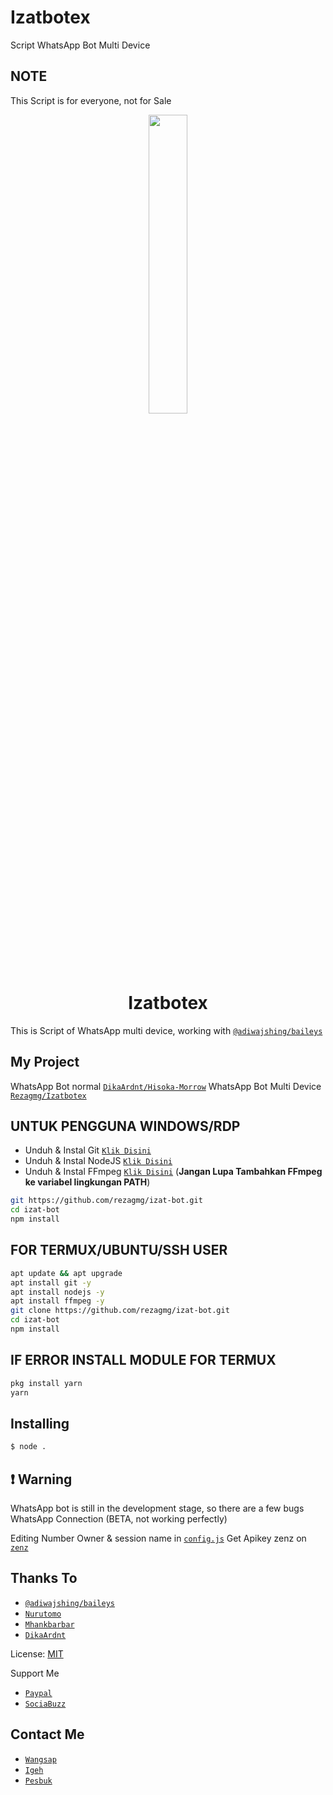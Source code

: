 # Izatbotex
Script WhatsApp Bot Multi Device

## NOTE
This Script is for everyone, not for Sale

<p align="center">
	<img src="https://telegra.ph/file/4134476c2362be1469919.jpg" width="35%" style="margin-left: auto;margin-right: auto;display: block;">
</p>
<h1 align="center">Izatbotex</h1>

This is Script of WhatsApp multi device, working with [`@adiwajshing/baileys`](https://github.com/adiwajshing/baileys)

## My Project
WhatsApp Bot normal [`DikaArdnt/Hisoka-Morrow`](https://github.com/DikaArdnt/Hisoka-Morrow)
WhatsApp Bot Multi Device [`Rezagmg/Izatbotex`](https://github.com/rezagmg/izat-bot)


## UNTUK PENGGUNA WINDOWS/RDP

* Unduh & Instal Git [`Klik Disini`](https://git-scm.com/downloads)
* Unduh & Instal NodeJS [`Klik Disini`](https://nodejs.org/en/download)
* Unduh & Instal FFmpeg [`Klik Disini`](https://ffmpeg.org/download.html) (**Jangan Lupa Tambahkan FFmpeg ke variabel lingkungan PATH**)


```bash
git https://github.com/rezagmg/izat-bot.git
cd izat-bot
npm install
```


## FOR TERMUX/UBUNTU/SSH USER

```bash
apt update && apt upgrade
apt install git -y
apt install nodejs -y
apt install ffmpeg -y
git clone https://github.com/rezagmg/izat-bot.git
cd izat-bot
npm install
```

## IF ERROR INSTALL MODULE FOR TERMUX

```bash
pkg install yarn
yarn
```

## Installing
```bash
$ node .
```

## ❗ Warning
WhatsApp bot is still in the development stage, so there are a few bugs
WhatsApp Connection (BETA, not working perfectly)

Editing Number Owner & session name in [`config.js`](https://github.com/rezagmg/izat-bot/config.js)
Get Apikey zenz on [`zenz`](https://zenzapis.xyz)


## Thanks To
* [`@adiwajshing/baileys`](https://github.com/adiwajshing/baileys)
* [`Nurutomo`](https://github.com/Nurutomo)
* [`Mhankbarbar`](https://github.com/MhankBarBar)
* [`DikaArdnt`](https://github.com/DikaArdnt)

License: [MIT](https://en.wikipedia.org/wiki/MIT_License)

Support Me
* [`Paypal`](https://www.paypal.me/zaking978)
* [`SociaBuzz`](https://sociabuzz.com/rezaheryana/tribe)

## Contact Me
* [`Wangsap`](https://wa.me/6285742632270)
* [`Igeh`](https://instagram.com/ragshop_panel.com_)
* [`Pesbuk`](https://www.facebook.com/null)

